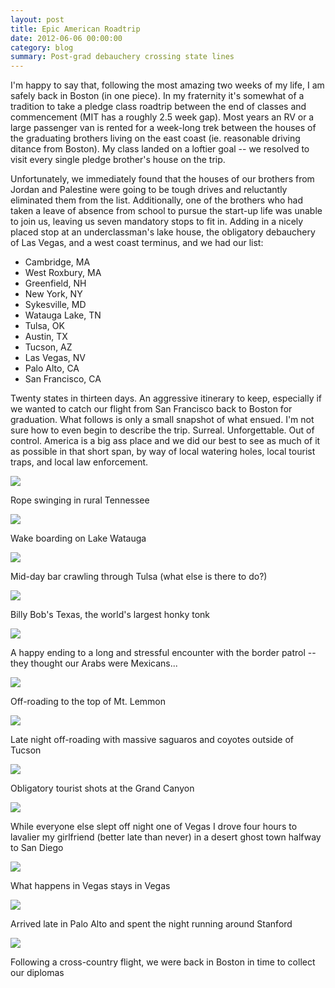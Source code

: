 ```yaml
---
layout: post
title: Epic American Roadtrip
date: 2012-06-06 00:00:00
category: blog
summary: Post-grad debauchery crossing state lines
---
```


<p>I'm happy to say that, following the most amazing two weeks of my life, I am safely back in Boston (in one piece). In my fraternity it's somewhat of a tradition to take a pledge class roadtrip between the end of classes and commencement (MIT has a roughly 2.5 week gap). Most years an RV or a large passenger van is rented for a week-long trek between the houses of the graduating brothers living on the east coast (ie. reasonable driving ditance from Boston). My class landed on a loftier goal -- we resolved to visit every single pledge brother's house on the trip.</p>
<p>Unfortunately, we immediately found that the houses of our brothers from Jordan and Palestine were going to be tough drives and reluctantly eliminated them from the list. Additionally, one of the brothers who had taken a leave of absence from school to pursue the start-up life was unable to join us, leaving us seven mandatory stops to fit in. Adding in a nicely placed stop at an underclassman's lake house, the obligatory debauchery of Las Vegas, and a west coast terminus, and we had our list:</p>
<ul>
    <li>Cambridge, MA</li>
    <li>West Roxbury, MA</li>
    <li>Greenfield, NH</li>
    <li>New York, NY</li>
    <li>Sykesville, MD</li>
    <li>Watauga Lake, TN</li>
    <li>Tulsa, OK</li>
    <li>Austin, TX</li>
    <li>Tucson, AZ</li>
    <li>Las Vegas, NV</li>
    <li>Palo Alto, CA</li>
    <li>San Francisco, CA</li>
</ul>
<p>Twenty states in thirteen days. An aggressive itinerary to keep, especially if we wanted to catch our flight from San Francisco back to Boston for graduation. What follows is only a small snapshot of what ensued. I'm not sure how to even begin to describe the trip. Surreal. Unforgettable. Out of control. America is a big ass place and we did our best to see as much of it as possible in that short span, by way of local watering holes, local tourist traps, and local law enforcement.</p>
<div class="ruler">
</div>
<img src="/assets/2012-06-06-roadtrip/01.jpg"/>
<p class="caption">Rope swinging in rural Tennessee</p>
<div class="ruler">
</div>
<img src="/assets/2012-06-06-roadtrip/02.jpg"/>
<p class="caption">Wake boarding on Lake Watauga</p>
<div class="ruler">
</div>
<img src="/assets/2012-06-06-roadtrip/03.jpg"/>
<p class="caption">Mid-day bar crawling through Tulsa (what else is there to do?)</p>
<div class="ruler">
</div>
<img src="/assets/2012-06-06-roadtrip/04.jpg/">
<p class="caption">Billy Bob's Texas, the world's largest honky tonk</p>
<div class="ruler">
</div>
<img src="/assets/2012-06-06-roadtrip/05.jpg/">
<p class="caption">A happy ending to a long and stressful encounter with the border patrol -- they thought our Arabs were Mexicans...</p>
<div class="ruler">
</div>
<img src="/assets/2012-06-06-roadtrip/06.jpg/">
<p class="caption">Off-roading to the top of Mt. Lemmon</p>
<div class="ruler">
</div>
<img src="/assets/2012-06-06-roadtrip/07.jpg/">
<p class="caption">Late night off-roading with massive saguaros and coyotes outside of Tucson</p>
<div class="ruler">
</div>
<img src="/assets/2012-06-06-roadtrip/08.jpg/">
<p class="caption">Obligatory tourist shots at the Grand Canyon</p>
<div class="ruler">
</div>
<img src="/assets/2012-06-06-roadtrip/09.jpg/">
<p class="caption">While everyone else slept off night one of Vegas I drove four hours to lavalier my girlfriend (better late than never) in a desert ghost town halfway to San Diego</p>
<div class="ruler">
</div>
<img src="/assets/2012-06-06-roadtrip/10.jpg/">
<p class="caption">What happens in Vegas stays in Vegas</p>
<div class="ruler">
</div>
<img src="/assets/2012-06-06-roadtrip/11.jpg/">
<p class="caption">Arrived late in Palo Alto and spent the night running around Stanford</p>
<div class="ruler">
</div>
<img src="/assets/2012-06-06-roadtrip/12.jpg/">
<p class="caption">Following a cross-country flight, we were back in Boston in time to collect our diplomas</p>